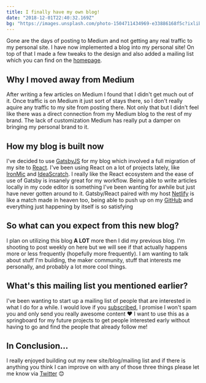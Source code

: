 ```yaml
---
title: I finally have my own blog!
date: "2018-12-01T22:40:32.169Z"
bg: "https://images.unsplash.com/photo-1504711434969-e33886168f5c?ixlib=rb-0.3.5&ixid=eyJhcHBfaWQiOjEyMDd9&s=ae2d32767e7488a5e5cb070c4457b519&auto=format&fit=crop&w=1350&q=80"
---
```

Gone are the days of posting to Medium and not getting any real traffic to my personal site. I have now implemented a blog into my personal site! On top of that I made a few tweaks to the design and also added a mailing list which you can find on the [homepage](https://kylemcd.com).

## Why I moved away from Medium
After writing a few articles on Medium I found that I didn't get much out of it. Once traffic is on Medium it just sort of stays there, so I don't really aquire any traffic to my site from posting there. Not only that but I didn't feel like there was a direct connection from my Medium blog to the rest of my brand. The lack of customization Medium has really put a damper on bringing my personal brand to it. 


## How my blog is built now
I've decided to use [GatsbyJS](https://www.gatsbyjs.org/) for my blog which involved a full migration of my site to [React](https://reactjs.org/). I've been using React on a lot of projects lately, like [IronMic](https://ironmic.fm) and [IdeaScratch](https://ideascratch.com). I really like the React ecosystem and the ease of use of Gatsby is insanely great for my workflow. Being able to write articles locally in my code editor is something I've been wanting for awhile but just have never gotten around to it. Gatsby/React paired with my host [Netlify](https://netlify.com) is like a match made in heaven too, being able to push up on my [GitHub](https://github.com/kylemcd) and everything just happening by itself is so satisfying


## So what can you expect from this new blog?
I plan on utilizing this blog **A LOT** more then I did my previous blog. I'm shooting to post weekly on here but we will see if that actually happens more or less frequently (hopefully more frequently). I am wanting to talk about stuff I'm building, the maker community, stuff that interests me personally, and probably a lot more cool things. 

## What's this mailing list you mentioned earlier?
I've been wanting to start up a mailing list of people that are interested in what I do for a while. I would love if you [subscribed](http://eepurl.com/dPFcO9), I promise I won't spam you and only send you really awesome content ❤️ I want to use this as a springboard for my future projects to get people interested early without having to go and find the people that already follow me!

## In Conclusion...
I really enjoyed building out my new site/blog/mailing list and if there is anything you think I can improve on with any of those three things please let me know via [Twitter](https://twitter.com/@kpmdev) 😊